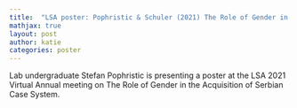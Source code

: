 ```yaml
---
title:  "LSA poster: Pophristic & Schuler (2021) The Role of Gender in the Acquisition of the Serbian Case System"
mathjax: true
layout: post
author: katie
categories: poster
---
```



Lab undergraduate Stefan Pophristic is presenting a poster at the LSA 2021 Virtual Annual meeting on The Role of Gender in the Acquisition of Serbian Case System. 
